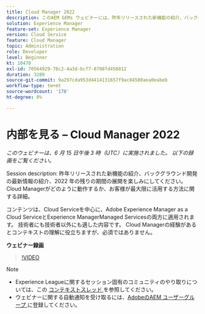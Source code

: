 ```yaml
---
title: Cloud Manager 2022
description: このAEM GEMs ウェビナーには、昨年リリースされた新機能の紹介、バックグラウンドでの更新に関するプレゼンテーションとデモが含まれます。
solution: Experience Manager
feature-set: Experience Manager
version: Cloud Service
feature: Cloud Manager
topic: Administration
role: Developer
level: Beginner
kt: 10470
exl-id: 70564929-78c2-4a3d-bcf7-8708fd458812
duration: 3289
source-git-commit: 9a297cda953d4414131657f9ac84580aea0eabeb
workflow-type: tm+mt
source-wordcount: '178'
ht-degree: 0%

---
```


# 内部を見る – Cloud Manager 2022

*このウェビナーは、6 月 15 日午後 3 時（UTC）に実施されました。 以下の録画をご覧ください。*

Session description:
昨年リリースされた新機能の紹介、バックグラウンド開発の最新情報の紹介、2022 年の残りの期間の展開を楽しみにしてください。 Cloud Managerがどのように動作するか、お客様が最大限に活用する方法に関する詳細。

コンテンツは、Cloud Serviceを中心に、Adobe Experience Manager as a Cloud ServiceとExperience ManagerManaged Servicesの両方に適用されます。 技術者にも技術者以外にも適した内容です。 Cloud Managerの経験があるとコンテキストの理解に役立ちますが、必須ではありません。

**ウェビナー録画**

>[!VIDEO](https://video.tv.adobe.com/v/343876)

>[!NOTE]
>
>* Experience Leagueに関するセッション固有のコミュニティのやり取りについては、この [ コンテキストスレッド ](https://adobe.ly/3O0rdzd) を参照してください。
>* ウェビナーに関する自動通知を受け取るには、[AdobeのAEM ユーザーグループ ](https://aem-augs.adobe.com/) に登録してください。
